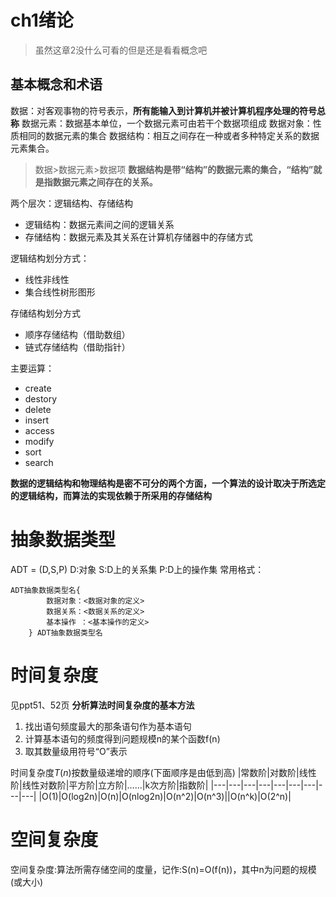 # ch1绪论
> 虽然这章2没什么可看的但是还是看看概念吧

## 基本概念和术语
数据：对客观事物的符号表示，**所有能输入到计算机并被计算机程序处理的符号总称**
数据元素：数据基本单位，一个数据元素可由若干个数据项组成
数据对象：性质相同的数据元素的集合
数据结构：相互之间存在一种或者多种特定关系的数据元素集合。
> 数据>数据元素>数据项
**数据结构是带“结构”的数据元素的集合，“结构”就是指数据元素之间存在的关系。**

两个层次：逻辑结构、存储结构
+ 逻辑结构：数据元素间之间的逻辑关系
+ 存储结构：数据元素及其关系在计算机存储器中的存储方式

逻辑结构划分方式：
+ 线性非线性
+ 集合线性树形图形

存储结构划分方式
+ 顺序存储结构（借助数组）
+ 链式存储结构（借助指针）

主要运算：
+ create
+ destory
+ delete
+ insert
+ access
+ modify
+ sort
+ search

**数据的逻辑结构和物理结构是密不可分的两个方面，一个算法的设计取决于所选定的逻辑结构，而算法的实现依赖于所采用的存储结构**

# 抽象数据类型
ADT = (D,S,P)
D:对象
S:D上的关系集
P:D上的操作集
常用格式：
```dotnetcli
ADT抽象数据类型名{ 
        数据对象：<数据对象的定义>
        数据关系：<数据关系的定义> 
        基本操作 ：<基本操作的定义> 
    } ADT抽象数据类型名
```
# 时间复杂度
见ppt51、52页
**分析算法时间复杂度的基本方法**
1. 找出语句频度最大的那条语句作为基本语句
2. 计算基本语句的频度得到问题规模n的某个函数f(n)
3. 取其数量级用符号“O”表示

时间复杂度$T(n)$按数量级递增的顺序(下面顺序是由低到高)
|常数阶|对数阶|线性阶|线性对数阶|平方阶|立方阶|……|k次方阶|指数阶|
|---|---|---|---|---|---|---|---|---|
|O(1)|O(log2n)|O(n)|O(nlog2n)|O(n^2)|O(n^3)||O(n^k)|O(2^n)|

# 空间复杂度
空间复杂度:算法所需存储空间的度量，记作:S(n)=O(f(n))，其中n为问题的规模(或大小)


